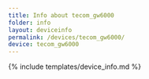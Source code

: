 ```yaml
---
title: Info about tecom_gw6000
folder: info
layout: deviceinfo
permalink: /devices/tecom_gw6000/
device: tecom_gw6000
---
```

{% include templates/device_info.md %}
